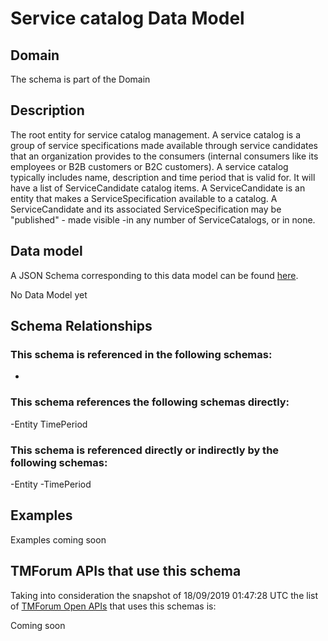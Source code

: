# Service catalog Data Model

## Domain

The  schema is part of the  Domain

## Description

The root entity for service catalog management.
A service catalog is a group of service specifications made available through service candidates that an organization provides to the consumers (internal consumers like its employees or B2B customers or B2C customers). 
A service catalog typically includes name, description and time period that is valid for. It will have a list of ServiceCandidate catalog items. A ServiceCandidate is an entity that makes a ServiceSpecification available to a catalog.
A ServiceCandidate and its associated ServiceSpecification may be &quot;published&quot; - made visible -in any number of ServiceCatalogs, or in none.

## Data model

A JSON Schema corresponding to this data model can be found
[here](https://github.com/tmforum-rand/schemas/blob/master/Service/ServiceCatalog.schema.json).

No Data Model yet

## Schema Relationships

### This schema is referenced in the following schemas:

-

### This schema references the following schemas directly:

-Entity
TimePeriod

### This schema is referenced directly or indirectly by the following schemas:

-Entity
-TimePeriod



## Examples

Examples coming soon

## TMForum APIs that use this schema

Taking into consideration the snapshot of 18/09/2019 01:47:28 UTC the list of [TMForum Open APIs](https://www.tmforum.org/open-apis/) that uses this schemas is:

Coming soon